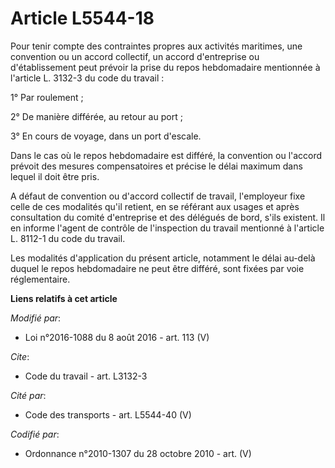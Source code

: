 # Article L5544-18

Pour tenir compte des contraintes propres aux activités maritimes, une convention ou un accord collectif, un accord
d'entreprise ou d'établissement peut prévoir la prise du repos hebdomadaire mentionnée à l'article L. 3132-3 du code du
travail :

1° Par roulement ;

2° De manière différée, au retour au port ;

3° En cours de voyage, dans un port d'escale.

Dans le cas où le repos hebdomadaire est différé, la convention ou l'accord prévoit des mesures compensatoires et précise le
délai maximum dans lequel il doit être pris.

A défaut de convention ou d'accord collectif de travail, l'employeur fixe celle de ces modalités qu'il retient, en se
référant aux usages et après consultation du comité d'entreprise et des délégués de bord, s'ils existent. Il en informe
l'agent de contrôle de l'inspection du travail mentionné à l'article L. 8112-1 du code du travail.

Les modalités d'application du présent article, notamment le délai au-delà duquel le repos hebdomadaire ne peut être différé,
sont fixées par voie réglementaire.

**Liens relatifs à cet article**

_Modifié par_:

  - Loi n°2016-1088 du 8 août 2016 - art. 113 (V)

_Cite_:

  - Code du travail - art. L3132-3

_Cité par_:

  - Code des transports - art. L5544-40 (V)

_Codifié par_:

  - Ordonnance n°2010-1307 du 28 octobre 2010 - art. (V)
